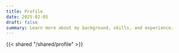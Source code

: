 ```yaml
---
title: Profile
date: 2025-02-05
draft: false
summary: Learn more about my background, skills, and experience.
---
```


{{< shared "/shared/profile" >}}